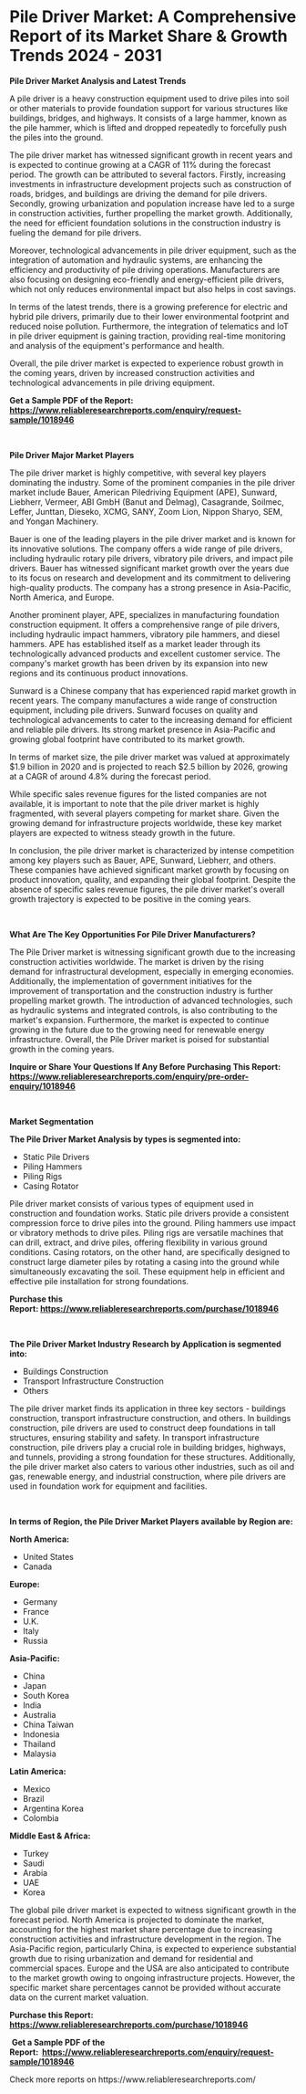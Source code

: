 <p><h1>Pile Driver Market: A Comprehensive Report of its Market Share & Growth Trends 2024 - 2031</h1></p><p><strong>Pile Driver Market Analysis and Latest Trends</strong></p>
<p><p>A pile driver is a heavy construction equipment used to drive piles into soil or other materials to provide foundation support for various structures like buildings, bridges, and highways. It consists of a large hammer, known as the pile hammer, which is lifted and dropped repeatedly to forcefully push the piles into the ground.</p><p>The pile driver market has witnessed significant growth in recent years and is expected to continue growing at a CAGR of 11% during the forecast period. The growth can be attributed to several factors. Firstly, increasing investments in infrastructure development projects such as construction of roads, bridges, and buildings are driving the demand for pile drivers. Secondly, growing urbanization and population increase have led to a surge in construction activities, further propelling the market growth. Additionally, the need for efficient foundation solutions in the construction industry is fueling the demand for pile drivers.</p><p>Moreover, technological advancements in pile driver equipment, such as the integration of automation and hydraulic systems, are enhancing the efficiency and productivity of pile driving operations. Manufacturers are also focusing on designing eco-friendly and energy-efficient pile drivers, which not only reduces environmental impact but also helps in cost savings.</p><p>In terms of the latest trends, there is a growing preference for electric and hybrid pile drivers, primarily due to their lower environmental footprint and reduced noise pollution. Furthermore, the integration of telematics and IoT in pile driver equipment is gaining traction, providing real-time monitoring and analysis of the equipment's performance and health.</p><p>Overall, the pile driver market is expected to experience robust growth in the coming years, driven by increased construction activities and technological advancements in pile driving equipment.</p></p>
<p><strong>Get a Sample PDF of the Report:&nbsp; <a href="https://www.reliableresearchreports.com/enquiry/request-sample/1018946">https://www.reliableresearchreports.com/enquiry/request-sample/1018946</a></strong></p>
<p>&nbsp;</p>
<p><strong>Pile Driver Major Market Players</strong></p>
<p><p>The pile driver market is highly competitive, with several key players dominating the industry. Some of the prominent companies in the pile driver market include Bauer, American Piledriving Equipment (APE), Sunward, Liebherr, Vermeer, ABI GmbH (Banut and Delmag), Casagrande, Soilmec, Leffer, Junttan, Dieseko, XCMG, SANY, Zoom Lion, Nippon Sharyo, SEM, and Yongan Machinery.</p><p>Bauer is one of the leading players in the pile driver market and is known for its innovative solutions. The company offers a wide range of pile drivers, including hydraulic rotary pile drivers, vibratory pile drivers, and impact pile drivers. Bauer has witnessed significant market growth over the years due to its focus on research and development and its commitment to delivering high-quality products. The company has a strong presence in Asia-Pacific, North America, and Europe.</p><p>Another prominent player, APE, specializes in manufacturing foundation construction equipment. It offers a comprehensive range of pile drivers, including hydraulic impact hammers, vibratory pile hammers, and diesel hammers. APE has established itself as a market leader through its technologically advanced products and excellent customer service. The company's market growth has been driven by its expansion into new regions and its continuous product innovations.</p><p>Sunward is a Chinese company that has experienced rapid market growth in recent years. The company manufactures a wide range of construction equipment, including pile drivers. Sunward focuses on quality and technological advancements to cater to the increasing demand for efficient and reliable pile drivers. Its strong market presence in Asia-Pacific and growing global footprint have contributed to its market growth.</p><p>In terms of market size, the pile driver market was valued at approximately $1.9 billion in 2020 and is projected to reach $2.5 billion by 2026, growing at a CAGR of around 4.8% during the forecast period.</p><p>While specific sales revenue figures for the listed companies are not available, it is important to note that the pile driver market is highly fragmented, with several players competing for market share. Given the growing demand for infrastructure projects worldwide, these key market players are expected to witness steady growth in the future.</p><p>In conclusion, the pile driver market is characterized by intense competition among key players such as Bauer, APE, Sunward, Liebherr, and others. These companies have achieved significant market growth by focusing on product innovation, quality, and expanding their global footprint. Despite the absence of specific sales revenue figures, the pile driver market's overall growth trajectory is expected to be positive in the coming years.</p></p>
<p>&nbsp;</p>
<p><strong>What Are The Key Opportunities For Pile Driver Manufacturers?</strong></p>
<p><p>The Pile Driver market is witnessing significant growth due to the increasing construction activities worldwide. The market is driven by the rising demand for infrastructural development, especially in emerging economies. Additionally, the implementation of government initiatives for the improvement of transportation and the construction industry is further propelling market growth. The introduction of advanced technologies, such as hydraulic systems and integrated controls, is also contributing to the market's expansion. Furthermore, the market is expected to continue growing in the future due to the growing need for renewable energy infrastructure. Overall, the Pile Driver market is poised for substantial growth in the coming years.</p></p>
<p><strong>Inquire or Share Your Questions If Any Before Purchasing This Report: <a href="https://www.reliableresearchreports.com/enquiry/pre-order-enquiry/1018946">https://www.reliableresearchreports.com/enquiry/pre-order-enquiry/1018946</a></strong></p>
<p>&nbsp;</p>
<p><strong>Market Segmentation</strong></p>
<p><strong>The Pile Driver Market Analysis by types is segmented into:</strong></p>
<p><ul><li>Static Pile Drivers</li><li>Piling Hammers</li><li>Piling Rigs</li><li>Casing Rotator</li></ul></p>
<p><p>Pile driver market consists of various types of equipment used in construction and foundation works. Static pile drivers provide a consistent compression force to drive piles into the ground. Piling hammers use impact or vibratory methods to drive piles. Piling rigs are versatile machines that can drill, extract, and drive piles, offering flexibility in various ground conditions. Casing rotators, on the other hand, are specifically designed to construct large diameter piles by rotating a casing into the ground while simultaneously excavating the soil. These equipment help in efficient and effective pile installation for strong foundations.</p></p>
<p><strong>Purchase this Report:&nbsp;<a href="https://www.reliableresearchreports.com/purchase/1018946">https://www.reliableresearchreports.com/purchase/1018946</a></strong></p>
<p>&nbsp;</p>
<p><strong>The Pile Driver Market Industry Research by Application is segmented into:</strong></p>
<p><ul><li>Buildings Construction</li><li>Transport Infrastructure Construction</li><li>Others</li></ul></p>
<p><p>The pile driver market finds its application in three key sectors - buildings construction, transport infrastructure construction, and others. In buildings construction, pile drivers are used to construct deep foundations in tall structures, ensuring stability and safety. In transport infrastructure construction, pile drivers play a crucial role in building bridges, highways, and tunnels, providing a strong foundation for these structures. Additionally, the pile driver market also caters to various other industries, such as oil and gas, renewable energy, and industrial construction, where pile drivers are used in foundation work for equipment and facilities.</p></p>
<p>&nbsp;</p>
<p><strong>In terms of Region, the Pile Driver Market Players available by Region are:</strong></p>
<p>
    <p> <strong> North America: </strong>
        <ul>
            <li>United States</li>
            <li>Canada</li>
        </ul>
        </p> 
    <p> <strong> Europe: </strong>
        <ul>
            <li>Germany</li>
            <li>France</li>
            <li>U.K.</li>
            <li>Italy</li>
            <li>Russia</li>
        </ul>
        </p> 
    <p> <strong> Asia-Pacific: </strong>
        <ul>
            <li>China</li>
            <li>Japan</li>
            <li>South Korea</li>
            <li>India</li>
            <li>Australia</li>
            <li>China Taiwan</li>
            <li>Indonesia</li>
            <li>Thailand</li>
            <li>Malaysia</li>
        </ul>
        </p> 
    <p> <strong> Latin America: </strong>
        <ul>
            <li>Mexico</li>
            <li>Brazil</li>
            <li>Argentina Korea</li>
            <li>Colombia</li>
        </ul>
        </p> 
    <p> <strong> Middle East & Africa: </strong>
        <ul>
            <li>Turkey</li>
            <li>Saudi</li>
            <li>Arabia</li>
            <li>UAE</li>
            <li>Korea</li>
        </ul>
    </p>
    </p>
<p><p>The global pile driver market is expected to witness significant growth in the forecast period. North America is projected to dominate the market, accounting for the highest market share percentage due to increasing construction activities and infrastructure development in the region. The Asia-Pacific region, particularly China, is expected to experience substantial growth due to rising urbanization and demand for residential and commercial spaces. Europe and the USA are also anticipated to contribute to the market growth owing to ongoing infrastructure projects. However, the specific market share percentages cannot be provided without accurate data on the current market valuation.</p></p>
<p><strong>Purchase this Report: <a href="https://www.reliableresearchreports.com/purchase/1018946">https://www.reliableresearchreports.com/purchase/1018946</a></strong></p>
<p>&nbsp;<strong>Get a Sample PDF of the Report:&nbsp;&nbsp;<a href="https://www.reliableresearchreports.com/enquiry/request-sample/1018946">https://www.reliableresearchreports.com/enquiry/request-sample/1018946</a></strong></p>
<p><strong></strong></p>
<p>Check more reports on https://www.reliableresearchreports.com/</p>